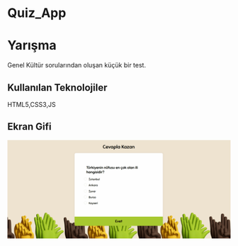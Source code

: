 # Quiz_App

<h1> Yarışma </h1>

Genel Kültür sorularından oluşan küçük bir test.

<h2>Kullanılan Teknolojiler </h2>

HTML5,CSS3,JS

<h2>Ekran Gifi</h2>

![](Animation.gif)